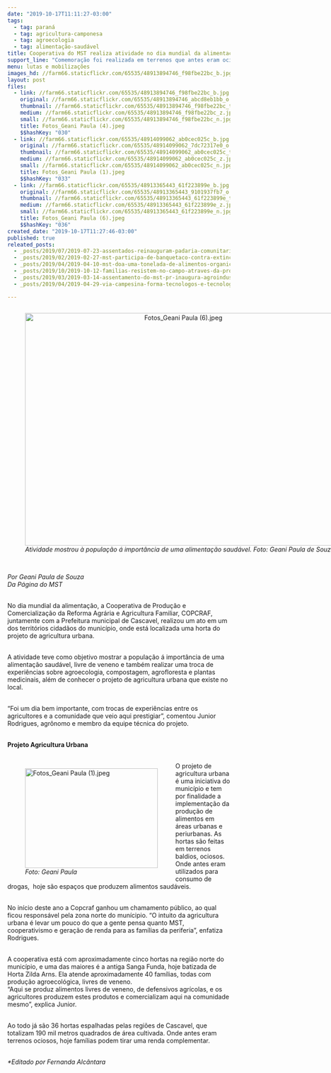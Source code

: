 ```yaml
---
date: "2019-10-17T11:11:27-03:00"
tags:
  - tag: paraná
  - tag: agricultura-camponesa
  - tag: agroecologia
  - tag: alimentação-saudável
title: Cooperativa do MST realiza atividade no dia mundial da alimentação no Paraná
support_line: "Comemoração foi realizada em terrenos que antes eram ociosos, mas hoje foram transformados em espaços de agroecologia"
menu: lutas e mobilizações
images_hd: //farm66.staticflickr.com/65535/48913894746_f98fbe22bc_b.jpg
layout: post
files:
  - link: //farm66.staticflickr.com/65535/48913894746_f98fbe22bc_b.jpg
    original: //farm66.staticflickr.com/65535/48913894746_abcd8eb1bb_o.jpg
    thumbnail: //farm66.staticflickr.com/65535/48913894746_f98fbe22bc_t.jpg
    medium: //farm66.staticflickr.com/65535/48913894746_f98fbe22bc_z.jpg
    small: //farm66.staticflickr.com/65535/48913894746_f98fbe22bc_n.jpg
    title: Fotos_Geani Paula (4).jpeg
    $$hashKey: "030"
  - link: //farm66.staticflickr.com/65535/48914099062_ab0cec025c_b.jpg
    original: //farm66.staticflickr.com/65535/48914099062_7dc72317e0_o.jpg
    thumbnail: //farm66.staticflickr.com/65535/48914099062_ab0cec025c_t.jpg
    medium: //farm66.staticflickr.com/65535/48914099062_ab0cec025c_z.jpg
    small: //farm66.staticflickr.com/65535/48914099062_ab0cec025c_n.jpg
    title: Fotos_Geani Paula (1).jpeg
    $$hashKey: "033"
  - link: //farm66.staticflickr.com/65535/48913365443_61f223899e_b.jpg
    original: //farm66.staticflickr.com/65535/48913365443_9101937fb7_o.jpg
    thumbnail: //farm66.staticflickr.com/65535/48913365443_61f223899e_t.jpg
    medium: //farm66.staticflickr.com/65535/48913365443_61f223899e_z.jpg
    small: //farm66.staticflickr.com/65535/48913365443_61f223899e_n.jpg
    title: Fotos_Geani Paula (6).jpeg
    $$hashKey: "036"
created_date: "2019-10-17T11:27:46-03:00"
published: true
releated_posts:
  - _posts/2019/07/2019-07-23-assentados-reinauguram-padaria-comunitaria-no-oeste-do-parana.md
  - _posts/2019/02/2019-02-27-mst-participa-de-banquetaco-contra-extincao-do-consea.md
  - _posts/2019/04/2019-04-10-mst-doa-uma-tonelada-de-alimentos-organicos-para-ocupacoes-de-curitiba.md
  - _posts/2019/10/2019-10-12-familias-resistem-no-campo-atraves-da-producao-de-alimentos-saudaveis.md
  - _posts/2019/03/2019-03-14-assentamento-do-mst-pr-inaugura-agroindustria-em-aniversario-de-20-anos.md
  - _posts/2019/04/2019-04-29-via-campesina-forma-tecnologos-e-tecnologas-em-agroecologia.md

---
```

<div style="text-align:center">
<figure class="image" style="display:inline-block"><img alt="Fotos_Geani Paula (6).jpeg" height="525" src="//farm66.staticflickr.com/65535/48913365443_61f223899e_b.jpg" width="700" />
<figcaption><em>Atividade mostrou &agrave; popula&ccedil;&atilde;o &aacute; import&acirc;ncia de uma alimenta&ccedil;&atilde;o saud&aacute;vel. Foto:&nbsp;Geani Paula de Souza</em></figcaption>
</figure>
</div>

<p><br />
<em>Por&nbsp;Geani Paula de Souza<br />
Da P&aacute;gina do MST</em></p>

<p><br />
No dia mundial da alimenta&ccedil;&atilde;o, a Cooperativa de Produ&ccedil;&atilde;o e Comercializa&ccedil;&atilde;o da Reforma Agr&aacute;ria e Agricultura Familiar, COPCRAF, juntamente com a Prefeitura municipal de Cascavel, realizou um ato em um dos territ&oacute;rios cidad&atilde;os do munic&iacute;pio, onde est&aacute; localizada uma horta do projeto de agricultura urbana.&nbsp;</p>

<p><br />
A atividade teve como objetivo mostrar a popula&ccedil;&atilde;o &aacute; import&acirc;ncia de uma alimenta&ccedil;&atilde;o saud&aacute;vel, livre de veneno e tamb&eacute;m realizar uma troca de experi&ecirc;ncias sobre agroecologia, compostagem, agrofloresta e plantas medicinais, al&eacute;m de conhecer o projeto de agricultura urbana que existe no local.</p>

<p><br />
&ldquo;Foi um dia bem importante, com trocas de experi&ecirc;ncias entre os agricultores e a comunidade que veio aqui prestigiar&rdquo;, comentou Junior Rodrigues, agr&ocirc;nomo e membro da equipe t&eacute;cnica do projeto.<br />
&nbsp;</p>

<p><strong>Projeto Agricultura Urbana</strong><br />
&nbsp;</p>

<figure class="image" style="float:left"><img alt="Fotos_Geani Paula (1).jpeg" height="225" src="//farm66.staticflickr.com/65535/48914099062_ab0cec025c_b.jpg" width="300" />
<figcaption><em>Foto: Geani Paula</em></figcaption>
</figure>

<p>O projeto de agricultura urbana &eacute; uma iniciativa do munic&iacute;pio e tem por finalidade a implementa&ccedil;&atilde;o da produ&ccedil;&atilde;o de alimentos em &aacute;reas urbanas e periurbanas. As hortas s&atilde;o feitas em terrenos baldios, ociosos. Onde antes eram utilizados para consumo de drogas,&nbsp; hoje s&atilde;o espa&ccedil;os que produzem alimentos saud&aacute;veis.</p>

<p><br />
No in&iacute;cio deste ano a Copcraf ganhou um chamamento p&uacute;blico, ao qual ficou respons&aacute;vel pela zona norte do mun&iacute;cipio. &ldquo;O intuito da agricultura urbana &eacute; levar um pouco do que a gente pensa quanto MST, cooperativismo e gera&ccedil;&atilde;o de renda para as fam&iacute;lias da periferia&rdquo;, enfatiza Rodrigues.</p>

<p><br />
A cooperativa est&aacute; com aproximadamente cinco hortas na regi&atilde;o norte do munic&iacute;pio, e uma das maiores &eacute; a antiga Sanga Funda, hoje batizada de Horta Zilda Arns. Ela atende aproximadamente 40 fam&iacute;lias, todas com produ&ccedil;&atilde;o agroecol&oacute;gica, livres de veneno.<br />
&ldquo;Aqui se produz alimentos livres de veneno, de defensivos agr&iacute;colas, e os agricultores produzem estes produtos e comercializam aqui na comunidade mesmo&rdquo;, explica Junior.</p>

<p><br />
Ao todo j&aacute; s&atilde;o 36 hortas espalhadas pelas regi&otilde;es de Cascavel, que totalizam 190 mil metros quadrados de &aacute;rea cultivada. Onde antes eram terrenos ociosos, hoje fam&iacute;lias podem tirar uma renda complementar.</p>

<p><br />
<em>*Editado por Fernanda Alc&acirc;ntara</em></p>
